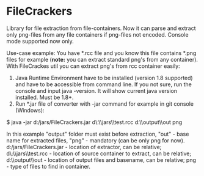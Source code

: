 # FileCrackers

Library for file extraction from file-containers.
Now it can parse and extract only png-files from any file containers if png-files not encoded.
Console mode supported now only.

Use-case example:
You have *.rcc file and you know this file contains *.png files for example
(<b>note:</b> you can extract standard png's from any container).
With FileCrackes util you can extract png's from rcc container easily:

1. Java Runtime Environment have to be installed (version 1.8 supported) and have to be accessible from command line.
If you not sure, run the console and input java -version. It will show current java version installed. Must be 1.8+.
2. Run *.jar file of converter with -jar command for example in git console (Windows):

$ java -jar d:/jars/FileCrackers.jar d\\:\\\jars\\\test.rcc d:\\\output\\\out png

In this example "output" folder must exist before extraction, "out" - base name for extracted files, "png" - mandatory 
(can be only png for now).
d:/jars/FileCrackers.jar - location of extractor, can be relative;
d\\:\\\jars\\\test.rcc - location of source container to extract, can be relative;
d:\\\output\\\out - location of output files and basename, can be relative;
png - type of files to find in container.
